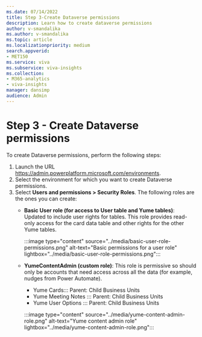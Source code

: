 ```yaml
---
ms.date: 07/14/2022
title: Step 3-Create Dataverse permissions
description: Learn how to create dataverse permissions
author: v-smandalika
ms.author: v-smandalika
ms.topic: article
ms.localizationpriority: medium 
search.appverid:
- MET150
ms.service: viva 
ms.subservice: viva-insights
ms.collection: 
- M365-analytics
- viva-insights
manager: dansimp
audience: Admin
---
```


# Step 3 - Create Dataverse permissions

To create Dataverse permissions, perform the following steps:

1. Launch the URL https://admin.powerplatform.microsoft.com/environments. 
1. Select the environment for which you want to create Dataverse permissions.
1. Select **Users and permissions > Security Roles**.
   The following roles are the ones you can create:
    - **Basic User role (for access to User table and Yume tables)**: Updated to include user rights for tables. This role provides read-only access for the card data table and other rights for the other Yume tables.
    
      :::image type="content" source="../media/basic-user-role-permissions.png" alt-text="Basic permissions for a user role" lightbox="../media/basic-user-role-permissions.png":::

    - **YumeContentAdmin (custom role)**: This role is permissive so should only be accounts that need access across all the data (for example, nudges from Power Automate).
        - Yume Cards::: Parent: Child Business Units
        - Yume Meeting Notes ::: Parent: Child Business Units
        - Yume User Options ::: Parent: Child Business Units
    
      :::image type="content" source="../media/yume-content-admin-role.png" alt-text="Yume content admin role" lightbox="../media/yume-content-admin-role.png":::
